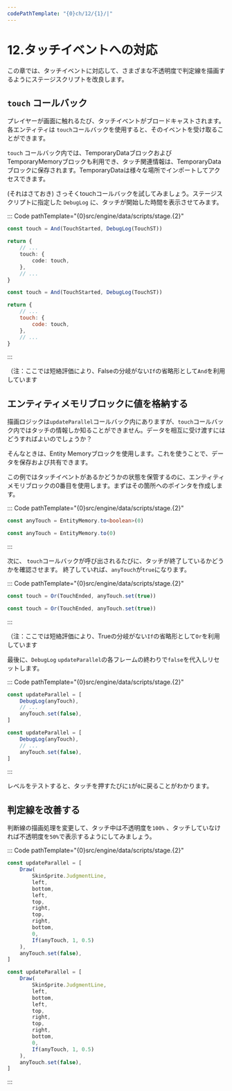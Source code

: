```yaml
---
codePathTemplate: "{0}ch/12/{1}/|"
---
```


# 12.タッチイベントへの対応

この章では、タッチイベントに対応して、さまざまな不透明度で判定線を描画するようにステージスクリプトを改良します。

## `touch` コールバック

プレイヤーが画面に触れるたび、タッチイベントがブロードキャストされます。各エンティティは `touch`コールバックを使用すると、そのイベントを受け取ることができます。

`touch` コールバック内では、TemporaryDataブロックおよびTemporaryMemoryブロックも利用でき、タッチ関連情報は、TemporaryDataブロックに保存されます。TemporaryDataは様々な場所でインポートしてアクセスできます。

(それはさておき) さっそくtouchコールバックを試してみましょう。ステージスクリプトに指定した `DebugLog` に、タッチが開始した時間を表示させてみます。

::: Code pathTemplate="{0}src/engine/data/scripts/stage.{2}"

```ts
const touch = And(TouchStarted, DebugLog(TouchST))

return {
    // ...
    touch: {
        code: touch,
    },
    // ...
}
```

```js
const touch = And(TouchStarted, DebugLog(TouchST))

return {
    // ...
    touch: {
        code: touch,
    },
    // ...
}
```

:::

（注：ここでは短絡評価により、Falseの分岐がない`If`の省略形として`And`を利用しています

## エンティティメモリブロックに値を格納する

描画ロジックは`updateParallel`コールバック内にありますが、`touch`コールバック内ではタッチの情報しか知ることができません。データを相互に受け渡すにはどうすればよいのでしょうか？

そんなときは、Entity Memoryブロックを使用します。これを使うことで、データを保存および共有できます。

この例ではタッチイベントがあるかどうかの状態を保管するのに、エンティティメモリブロックの0番目を使用します。まずはその箇所へのポインタを作成します。

::: Code pathTemplate="{0}src/engine/data/scripts/stage.{2}"

```ts
const anyTouch = EntityMemory.to<boolean>(0)
```

```js
const anyTouch = EntityMemory.to(0)
```

:::

次に、 `touch`コールバックが呼び出されるたびに、タッチが終了しているかどうかを確認させます。 終了していれば、`anyTouch`が`true`になります。

::: Code pathTemplate="{0}src/engine/data/scripts/stage.{2}"

```ts
const touch = Or(TouchEnded, anyTouch.set(true))
```

```js
const touch = Or(TouchEnded, anyTouch.set(true))
```

:::

（注：ここでは短絡評価により、Trueの分岐がない`If`の省略形として`Or`を利用しています

最後に、`DebugLog` `updateParallel`の各フレームの終わりで`false`を代入しリセットします。

::: Code pathTemplate="{0}src/engine/data/scripts/stage.{2}"

```ts
const updateParallel = [
    DebugLog(anyTouch),
    // ...
    anyTouch.set(false),
]
```

```js
const updateParallel = [
    DebugLog(anyTouch),
    // ...
    anyTouch.set(false),
]
```

:::

レベルをテストすると、タッチを押すたびに`1`が`0`に戻ることがわかります。

## 判定線を改善する

判断線の描画処理を変更して、タッチ中は不透明度を`100%` 、タッチしていなければ不透明度を`50%`で表示するようにしてみましょう。

::: Code pathTemplate="{0}src/engine/data/scripts/stage.{2}"

```ts
const updateParallel = [
    Draw(
        SkinSprite.JudgmentLine,
        left,
        bottom,
        left,
        top,
        right,
        top,
        right,
        bottom,
        0,
        If(anyTouch, 1, 0.5)
    ),
    anyTouch.set(false),
]
```

```js
const updateParallel = [
    Draw(
        SkinSprite.JudgmentLine,
        left,
        bottom,
        left,
        top,
        right,
        top,
        right,
        bottom,
        0,
        If(anyTouch, 1, 0.5)
    ),
    anyTouch.set(false),
]
```

:::
